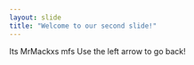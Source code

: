 ```yaml
---
layout: slide
title: "Welcome to our second slide!"
---
```

Its MrMackxs mfs
Use the left arrow to go back!
